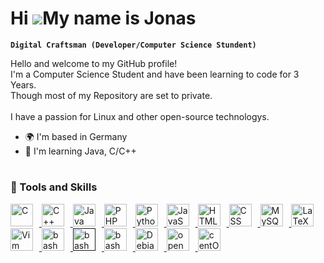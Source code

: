 # Hi ![](https://user-images.githubusercontent.com/18350557/176309783-0785949b-9127-417c-8b55-ab5a4333674e.gif)My name is Jonas

**`Digital Craftsman (Developer/Computer Science Stundent)`**

Hello and welcome to my GitHub profile!<br>
I'm a Computer Science Student and have been learning to code for 3 Years.<br>
Though most of my Repository are set to private.<br><br>
I have a passion for Linux and other open-source technologys.<br>

*   🌍  I'm based in Germany
*   🧠  I'm learning Java, C/C++

<!-- Just for the line -->
#

### 🧰 Tools and Skills
<p align="left">
  <!-- C -->
  <a href="https://docs.microsoft.com/en-us/cpp/?view=msvc-170" target="_blank" rel="noreferrer">
    <img width="36" height="36" style="padding-right:10px;" alt="C" src="https://cdn.jsdelivr.net/gh/devicons/devicon/icons/c/c-original.svg" />
  </a>
  <!-- C++ -->
  <a href="https://docs.microsoft.com/en-us/cpp/?view=msvc-170" target="_blank" rel="noreferrer">
    <img width="36" height="36" style="padding-right:10px;" alt="C++" src="https://cdn.jsdelivr.net/gh/devicons/devicon/icons/cplusplus/cplusplus-original.svg" />
  </a>
  <!-- Java -->
  <a href="https://www.oracle.com/java/" target="_blank" rel="noreferrer">
    <img width="36" height="36" style="padding-right:10px;" alt="Java" src="https://cdn.jsdelivr.net/gh/devicons/devicon/icons/java/java-original.svg" />
  </a>
  <!-- PHP -->
  <a href="https://www.php.net/" target="_blank" rel="noreferrer">
    <img width="36" height="36" style="padding-right:10px;" alt="PHP" src="https://cdn.jsdelivr.net/gh/devicons/devicon/icons/php/php-original.svg" />
  </a>
  <!-- Python -->
  <a href="https://www.python.org/" target="_blank" rel="noreferrer">
    <img  width="36" height="36" style="padding-right:10px;" alt="Python" src="https://raw.githubusercontent.com/danielcranney/readme-generator/main/public/icons/skills/python-colored.svg" />
  </a>
  <!-- JavaScript -->
  <a href="https://developer.mozilla.org/en-US/docs/Web/JavaScript" target="_blank" rel="noreferrer">
    <img width="36" height="36" style="padding-right:10px;" alt="JavaScript" src="https://cdn.jsdelivr.net/gh/devicons/devicon/icons/javascript/javascript-original.svg" />
  </a>
  <!-- HTML5 -->
  <a href="https://developer.mozilla.org/en-US/docs/Glossary/HTML5" target="_blank" rel="noreferrer">
    <img width="36" height="36" style="padding-right:10px;" alt="HTML5" src="https://cdn.jsdelivr.net/gh/devicons/devicon/icons/html5/html5-original.svg"/>
  </a>
  <!-- CSS3 -->
  <a href="https://www.w3.org/TR/CSS/#css" target="_blank" rel="noreferrer">
    <img width="36" height="36" style="padding-right:10px;" alt="CSS" src="https://cdn.jsdelivr.net/gh/devicons/devicon/icons/css3/css3-original.svg" />
  </a>
  <!-- MySQL -->
  <a href="https://www.mysql.com/" target="_blank" rel="noreferrer">
    <img width="36" height="36" style="padding-right:10px;" alt="MySQL" src="https://cdn.jsdelivr.net/gh/devicons/devicon/icons/mysql/mysql-original.svg"/>
  </a>
  <!-- LaTeX -->
  <a [href="https://www.latex-project.org/" target="_blank" rel="noreferrer">
    <img width="36" height="36" alt="LaTeX" style="padding-right:10px;" src="https://cdn.jsdelivr.net/gh/devicons/devicon/icons/latex/latex-original.svg"/>
  </a>
  <!-- Vim -->
  <a href="https://www.vim.org/" target="_blank" rel="noreferrer">
    <img width="36" height="36" style="padding-right:10px;" alt="Vim" src="https://cdn.jsdelivr.net/gh/devicons/devicon/icons/vim/vim-original.svg" />
  </a>
   <!-- vscode -->
  <a href="https://code.visualstudio.com/" target="_blank" rel="noreferrer">
    <img width="36" height="36" style="padding-right:10px;" alt="bash" src="https://cdn.jsdelivr.net/gh/devicons/devicon/icons/vscode/vscode-original.svg" />
  </a>
   <!-- Linux (link leads to nowhere) -->
  <a href="" target="_blank" rel="noreferrer">
    <img width="36" height="36" style="padding-right:10px;" alt="bash" src="https://cdn.jsdelivr.net/gh/devicons/devicon/icons/linux/linux-original.svg" />
  </a>
  <!-- Bash -->
  <a href="https://www.gnu.org/software/bash/" target="_blank" rel="noreferrer">
    <img width="36" height="36" style="padding-right:10px;" alt="bash" src="https://cdn.jsdelivr.net/gh/devicons/devicon/icons/bash/bash-original.svg" />
  </a>
  <!-- Debian -->
  <a href="https://www.debian.org" target="_blank" rel="noreferrer">
    <img width="36" height="36" style="padding-right:10px;" alt="Debian" src="https://cdn.jsdelivr.net/gh/devicons/devicon/icons/debian/debian-original.svg" />
  </a>
  <!-- openSUSE -->
  <a href="https://www.opensuse.org" target="_blank" rel="noreferrer">
    <img width="36" height="36" style="padding-right:10px;" alt="openSUSE" src="https://cdn.jsdelivr.net/gh/devicons/devicon/icons/opensuse/opensuse-original-wordmark.svg" />
  </a>
  <!-- centOS -->
  <a href="https://www.centos.org" target="_blank" rel="noreferrer">
    <img width="36" height="36" style="padding-right:10px;" alt="centOS" src="https://cdn.jsdelivr.net/gh/devicons/devicon/icons/centos/centos-original.svg" />
  </a>
</p>


